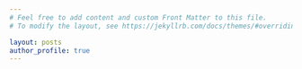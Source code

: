 ```yaml
---
# Feel free to add content and custom Front Matter to this file.
# To modify the layout, see https://jekyllrb.com/docs/themes/#overriding-theme-defaults

layout: posts
author_profile: true
---
```


